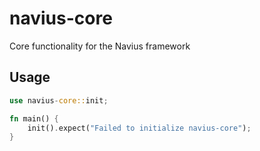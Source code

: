 # navius-core

Core functionality for the Navius framework

## Usage

```rust
use navius-core::init;

fn main() {
    init().expect("Failed to initialize navius-core");
}
```
